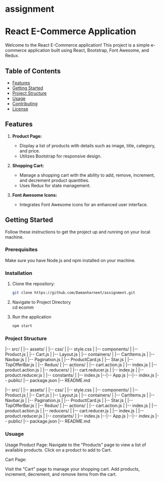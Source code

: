 # assignment
# React E-Commerce Application

Welcome to the React E-Commerce application! This project is a simple e-commerce application built using React, Bootstrap, Font Awesome, and Redux.

## Table of Contents
- [Features](#features)
- [Getting Started](#getting-started)
- [Project Structure](#project-structure)
- [Usage](#usage)
- [Contributing](#contributing)
- [License](#license)

## Features

1. **Product Page:**
   - Display a list of products with details such as image, title, category, and price.
   - Utilizes Bootstrap for responsive design.

2. **Shopping Cart:**
   - Manage a shopping cart with the ability to add, remove, increment, and decrement product quantities.
   - Uses Redux for state management.

3. **Font Awesome Icons:**
   - Integrates Font Awesome icons for an enhanced user interface.

## Getting Started

Follow these instructions to get the project up and running on your local machine.

### Prerequisites

Make sure you have Node.js and npm installed on your machine.

### Installation

1. Clone the repository:

   ```bash
   git clone https://github.com/Damanharneet/assignment.git
2. Navigate to Project Directory  
   cd ecomm
3. Run the application
   ```bash
   npm start

### Project Structure

|-- src/
|   |-- assets/
|       |-- css/
|           |-- style.css
|   |-- components/
|       |-- Product.js
|       |-- Cart.js
|       |-- Layout.js
|   |-- containers/
|       |-- CartItems.js
|       |-- Navbar.js
|       |-- Pagination.js
|       |-- ProductCard.js
|       |-- Star.js
|       |-- TopOfferBar.js
|   |-- Redux/
|       |-- actions/
|           |-- cart.action.js
|           |-- index.js
|           |-- product.action.js
|       |-- reducers/
|           |-- cart.reducer.js
|           |-- index.js
|           |-- product.reducer.js
|       |-- constants/
|           |-- index.js
|--|-- App.js
|--|-- index.js
|-- public/
|-- package.json
|-- README.md


|-- src/
|   |-- assets/
|        |-- css/
|            |-- style.css
|   |-- components/
|       |-- Product.js
|       |-- Cart.js
|       |-- Layout.js
|   |-- containers/
|       |-- CartItems.js
|       |-- Navbar.js
|       |-- Pagination.js
|       |-- ProductCard.js
|       |-- Star.js
|       |-- TopOfferBar.js
|   |-- Redux/
|       |-- actions/
|           |-- cart.action.js
|           |-- index.js
|           |-- product.action.js
|       |-- reducers/
|           |-- cart.reducer.js
|           |-- index.js
|           |-- product.reducer.js
|       |-- constants/
|           |-- index.js
|--|-- App.js
|--|-- index.js
|-- public/
|-- package.json
|-- README.md

### Usuage
Usage
Product Page:
Navigate to the "Products" page to view a list of available products.
Click on a product to add to Cart.

Cart Page:

Visit the "Cart" page to manage your shopping cart.
Add products, increment, decrement, and remove items from the cart.
